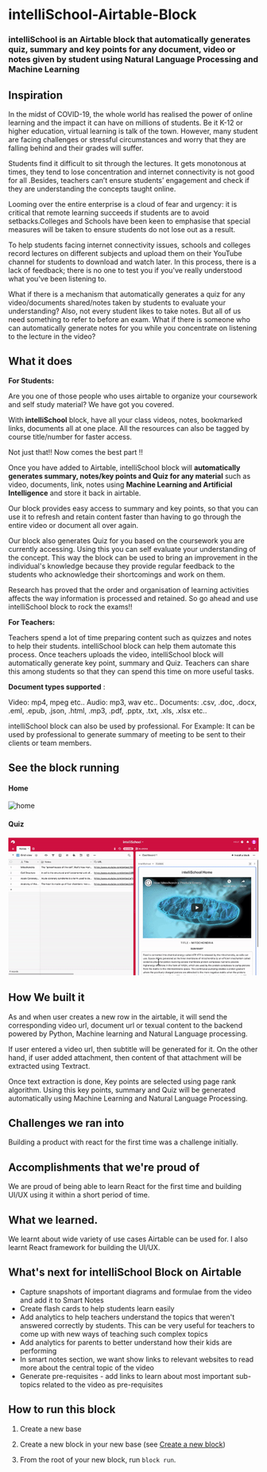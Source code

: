# intelliSchool-Airtable-Block

### intelliSchool is an Airtable block that automatically generates quiz, summary and key points for any document, video or notes given by student using Natural Language Processing and Machine Learning

## Inspiration

In the midst of COVID-19, the whole world has realised the power of online learning and the impact it can have on millions of students. Be it K-12 or higher education, virtual learning is talk of the town. However, many student are facing challenges or stressful circumstances and worry that they are falling behind and their grades will suffer.

Students find it difficult to sit through the lectures. It gets monotonous at times, they tend to lose concentration and internet connectivity is not good for all .Besides, teachers can’t ensure students’ engagement and check if they are understanding the concepts taught online.

Looming over the entire enterprise is a cloud of fear and urgency: it is critical that remote learning succeeds if students are to avoid setbacks.Colleges and Schools have been keen to emphasise that special measures will be taken to ensure students do not lose out as a result.

To help students facing internet connectivity issues, schools and colleges record lectures on different subjects and upload them on their YouTube channel for students to download and watch later. In this process, there is a lack of feedback; there is no one to test you if you've really understood what you've been listening to.

What if there is a mechanism that automatically generates a quiz for any video/documents shared/notes taken by students to evaluate your understanding? Also, not every student likes to take notes. But all of us need something to refer to before an exam. What if there is someone who can automatically generate notes for you while you concentrate on listening to the lecture in the video?

## What it does

**For Students:**

Are you one of those people who uses airtable to organize your coursework and self study material? We have got you covered.

With **intelliSchool** block, have all your class videos, notes, bookmarked links, documents all at one place. All the resources can also be tagged by course title/number for faster access.

Not just that!! Now comes the best part !!

Once you have added to Airtable, intelliSchool block will **automatically generates summary, notes/key points and Quiz for any material** such as video, documents, link, notes using **Machine Learning and Artificial Intelligence** and store it back in airtable.

Our block provides easy access to summary and key points, so that you can use it to refresh and retain content faster than having to go through the entire video or document all over again.

Our block also generates Quiz for you based on the coursework you are currently accessing. Using this you can self evaluate your understanding of the concept. This way the block can be used to bring an improvement in the individual's knowledge because they provide regular feedback to the students who acknowledge their shortcomings and work on them.

Research has proved that the order and organisation of learning activities affects the way information is processed and retained. So go ahead and use intelliSchool block to rock the exams!!

**For Teachers:**

Teachers spend a lot of time preparing content such as quizzes and notes to help their students. intelliSchool block can help them automate this process. Once teachers uploads the video, intelliSchool block will automatically generate key point, summary and Quiz. Teachers can share this among students so that they can spend this time on more useful tasks.

**Document types supported** :

Video: mp4, mpeg etc..
Audio: mp3, wav etc..
Documents: .csv, .doc, .docx, .eml, .epub, .json, .html, .mp3, .pdf, .pptx, .txt, .xls, .xlsx etc..

intelliSchool block can also be used by professional. For Example: It can be used by professional to generate summary of meeting to be sent to their clients or team members.

## See the block running

#### Home
![home](https://raw.githubusercontent.com/msvdpriya/intelliSchool-Airtable-Block/master/images/home.gif "Home")

#### Quiz
![quiz](https://raw.githubusercontent.com/msvdpriya/intelliSchool-Airtable-Block/master/images/quiz.gif "Quiz")

## How We built it

As and when user creates a new row in the airtable, it will send the corresponding video url, document url or texual content to the backend powered by Python, Machine learning and Natural Language processing.

If user entered a video url, then subtitle will be generated for it. On the other hand, if user added attachment, then content of that attachment will be extracted using Textract.

Once text extraction is done, Key points are selected using page rank algorithm. Using this key points, summary and Quiz will be generated automatically using Machine Learning and Natural Language Processing.

## Challenges we ran into

Building a product with react for the first time was a challenge initially. 

## Accomplishments that we're proud of

We are proud of being able to learn React for the first time and building UI/UX using it within a short period of time.

## What we learned.

We learnt about wide variety of use cases Airtable can be used for. I also learnt React framework for building the UI/UX.

## What's next for intelliSchool Block on Airtable

- Capture snapshots of important diagrams and formulae from the video and add it to Smart Notes
- Create flash cards to help students learn easily
- Add analytics to help teachers understand the topics that weren't answered correctly by students. This can be very useful for teachers to come up with new ways of teaching such complex topics
- Add analytics for parents to better understand how their kids are performing
- In smart notes section, we want show links to relevant websites to read more about the central topic of the video
- Generate pre-requisites - add links to learn about most important sub-topics related to the video as pre-requisites

## How to run this block

1. Create a new base

2. Create a new block in your new base (see
   [Create a new block](https://airtable.com/developers/blocks/guides/hello-world-tutorial#create-a-new-block))

3. From the root of your new block, run `block run`.
